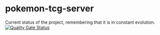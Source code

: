 # pokemon-tcg-server

Current status of the project, remembering that it is in constant evolution.
[![Quality Gate Status](https://sonarcloud.io/api/project_badges/measure?project=douglas-dreer_pokemon-tcg-server&metric=alert_status)](https://sonarcloud.io/summary/new_code?id=douglas-dreer_pokemon-tcg-server)
